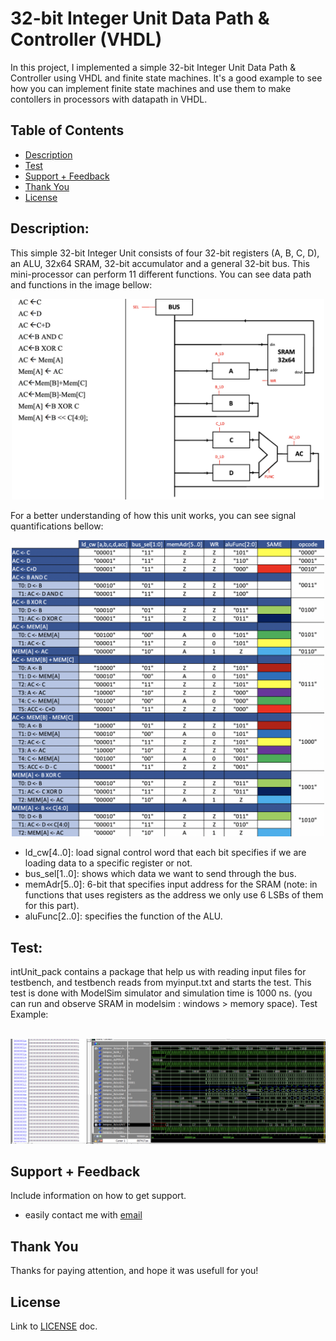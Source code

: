 # 32-bit Integer Unit Data Path & Controller (VHDL)
In this project, I implemented a simple 32-bit Integer Unit Data Path & Controller using VHDL and finite state machines. It's a good example to see how you can implement finite state machines and use them to make contollers in processors with datapath in VHDL. 

## Table of Contents
- [Description](#description)
- [Test](#test)
- [Support + Feedback](#support--feedback)
- [Thank You](#thank-you)
- [License](#license)

## Description:
This simple 32-bit Integer Unit consists of four 32-bit registers (A, B, C, D), an ALU, 32x64 SRAM, 32-bit accumulator and a general 32-bit bus. This mini-processor can perform 11 different functions. You can see data path and functions in the image bellow:
<p align="center">
<img src="https://github.com/mrezaamini/VHDL-MiniProcessor-DataPath/blob/main/datapath-functions.png" alt="datapath and functions" width="500" />
</p>

For a better understanding of how this unit works, you can see signal quantifications bellow:
<p align="center">
<img src="https://github.com/mrezaamini/VHDL-MiniProcessor-DataPath/blob/main/report.png" alt="signal quantifications" width="500" />
</p>

- ld_cw[4..0]: load signal control word that each bit specifies if we are loading data to a specific register or not.
- bus_sel[1..0]: shows which data we want to send through the bus.
- memAdr[5..0]: 6-bit that specifies input address for the SRAM (note: in functions that uses registers as the address we only use 6 LSBs of them for this part).
- aluFunc[2..0]: specifies the function of the ALU.

## Test:
intUnit_pack contains a package that help us with reading input files for testbench, and testbench reads from myinput.txt and starts the test. This test is done with ModelSim simulator and simulation time is 1000 ns. (you can run and observe SRAM in modelsim : windows > memory space).
Test Example:
<br></br>
<p align="center">
<img src="https://github.com/mrezaamini/VHDL-MiniProcessor-DataPath/blob/main/result.png" alt="test"/>
</p>

## Support + Feedback

Include information on how to get support.
- easily contact me with [email](aminiamini433@yahoo.fr)

## Thank You

Thanks for paying attention, and hope it was usefull for you!

## License
Link to [LICENSE](LICENSE) doc.